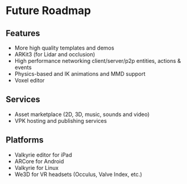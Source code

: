 # Future Roadmap
## Features
- More high quality templates and demos
- ARKit3 (for Lidar and occlusion)
- High performance networking client/server/p2p entities, actions & events
- Physics-based and IK animations and MMD support
- Voxel editor

## Services
- Asset marketplace (2D, 3D, music, sounds and video)  
- VPK hosting and publishing services  

## Platforms
- Valkyrie editor for iPad  
- ARCore for Android  
- Valkyrie for Linux  
- We3D for VR headsets (Occulus, Valve Index, etc.)  